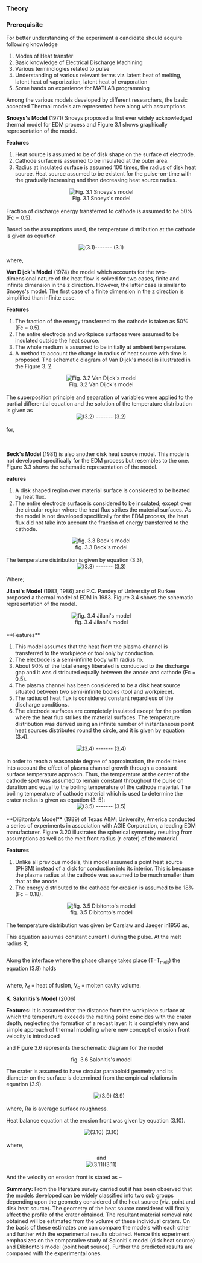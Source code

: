 ### Theory

### Prerequisite

For better understanding of the experiment a candidate should acquire following knowledge

1.   Modes of Heat transfer
2.   Basic knowledge of Electrical Discharge Machining
3.   Various terminologies related to pulse
4.   Understanding of various relevant terms viz. latent heat of melting, latent heat of vaporization, latent heat of evaporation
5.   Some hands on experience for MATLAB programming

Among the various models developed by different researchers, the basic accepted Thermal models are represented here along with assumptions.

**Snoeys's Model** (1971) Snoeys proposed a first ever widely acknowledged thermal model for EDM process and Figure 3.1 shows graphically representation of the model.

**Features**

1. Heat source is assumed to be of disk shape on the surface of electrode.
2. Cathode surface is assumed to be insulated at the outer area.
3. Radius at insulated surface is assumed 100 times, the radius of disk heat source.
Heat source assumed to be existent for the pulse-on-time with the gradually increasing and then decreasing heat source radius.

<center><img src="images/1.png" title="Fig. 3.1 Snoeys's model" /></center><center>Fig. 3.1 Snoeys's model</center>
<br>
Fraction of discharge energy transferred to cathode is assumed to be 50% (Fc = 0.5).

Based on the assumptions used, the temperature distribution at the cathode is given as equation

<center><img src="images/fig2.gif" title="(3.1)" />------- (3.1)</center>
<br>
where,

<center><img src="images/fig3.gif" title="" /></center> 

**Van Dijck's Model** (1974) the model which accounts for the two-dimensional nature of the heat flow is solved for two cases, finite and infinite dimension in the z direction. However, the latter case is similar to Snoeys's model. The first case of a finite dimension in the z direction is simplified than infinite case.

**Features**

1. The fraction of the energy transferred to the cathode is taken as 50% (Fc = 0.5).
2. The entire electrode and workpiece surfaces were assumed to be insulated outside the heat source.
3. The whole medium is assumed to be initially at ambient temperature.
4. A method to account the change in radius of heat source with time is proposed.
The schematic diagram of Van Dijck's model is illustrated in the Figure 3. 2.

<center><img src="images/fig4.gif" title="Fig. 3.2 Van Dijck's model" /></center><center> Fig. 3.2 Van Dijck's model</center>
<br>
The superposition principle and separation of variables were applied to the partial differential equation and the solution of the temperature distribution is given as

<center><img src="images/fig5.png" title="(3.2)" /> ------- (3.2)</center>
<br>
for,

<center><img src="images/fig6.gif" title="" />&emsp; &emsp;&emsp;&emsp;<img src="images/fig7.gif" title="" /><br><br> <img src="images/fig8.gif" title="" /></center>

**Beck's Model** (1981) is also another disk heat source model. This mode is not developed specifically for the EDM process but resembles to the one. Figure 3.3 shows the schematic representation of the model.

**eatures**
1. A disk shaped region over material surface is considered to be heated by heat flux.
2. The entire electrode surface is considered to be insulated; except over the circular region where the heat flux strikes the material surfaces.
As the model is not developed specifically for the EDM process, the heat flux did not take into account the fraction of energy transferred to the cathode.

<center><img src="images/fig9.gif" title="fig. 3.3 Beck's model" /></center><center>  fig. 3.3 Beck's model</center>
<br>
The temperature distribution is given by equation (3.3),

<center><img src="images/fig10.gif" title="(3.3)" /> ------- (3.3)</center>
<br>
Where;

<center><img src="images/fig11.gif" title="" /></center>

**Jilani's Model** (1983, 1986) and P.C. Pandey of University of Rurkee proposed a thermal model of EDM in 1983. Figure 3.4 shows the schematic representation of the model.

<center><img src="images/fig12.gif" title="fig. 3.4 Jilani's model" /></center><center> fig. 3.4 Jilani's model</center>
<br>
**Features**

1. This model assumes that the heat from the plasma channel is transferred to the workpiece or tool only by conduction.
2. The electrode is a semi-infinite body with radius ro.
3. About 90% of the total energy liberated is conducted to the discharge gap and it was distributed equally between the anode and cathode (Fc = 0.5).
4. The plasma channel has been considered to be a disk heat source situated between two semi-infinite bodies (tool and workpiece).
5. The radius of heat flux is considered constant regardless of the discharge conditions.
6. The electrode surfaces are completely insulated except for the portion where the heat flux strikes the material surfaces.
The temperature distribution was derived using an infinite number of instantaneous point heat sources distributed round the circle, and it is given by equation (3.4).

<center><img src="images/fig13.gif" title="(3.4)" /> ------- (3.4)</center>
<br>
In order to reach a reasonable degree of approximation, the model takes into account the effect of plasma channel growth through a constant surface temperature approach. Thus, the temperature at the center of the cathode spot was assumed to remain constant throughout the pulse on duration and equal to the boiling temperature of the cathode material. The boiling temperature of cathode material which is used to determine the crater radius is given as equation (3. 5):

<center><img src="images/fig14.gif" title="(3.5)" /> ------- (3.5)</center>
<br>
**DiBitonto's Model** (1989) of Texas A&M; University, America conducted a series of experiments in association with AGIE Corporation, a leading EDM manufacturer.
Figure 3.20 illustrates the spherical symmetry resulting from assumptions as well as the melt front radius (r-crater) of the material.

**Features**
1. Unlike all previous models, this model assumed a point heat source (PHSM) instead of a disk for conduction into its interior. This is because the plasma radius at the cathode was assumed to be much smaller than that at the anode.
2. The energy distributed to the cathode for erosion is assumed to be 18% (Fc = 0.18).

<center><img src="images/fig15.gif" title="fig. 3.5 Dibitonto's model" /> </center><center>fig. 3.5 Dibitonto's model</center>
<br>
The temperature distribution was given by Carslaw and Jaeger in1956 as,

<center><img src="images/fig16.gif" title="" /></center>

This equation assumes constant current I during the pulse. At the melt radius R,

<center><img src="images/fig17.gif" title="" /></center>

Along the interface where the phase change takes place (T=T<sub>melt</sub>) the equation (3.8) holds

<center><img src="images/fig19.gif" title="" /></center>

where, &lambda;<sub>f</sub> = heat of fusion, V<sub>c</sub> = molten cavity volume.

**K. Salonitis's Model** (2006)

**Features:** It is assumed that the distance from the workpiece surface at which the temperature exceeds the melting point coincides with the crater depth, neglecting the formation of a recast layer. It is completely new and simple approach of thermal modeling where new concept of erosion front velocity is introduced

and Figure 3.6 represents the schematic diagram for the model

<center><img src="images/fig22.gif" title="" /></center><center>fig. 3.6 Salonitis's model</center>

The crater is assumed to have circular paraboloid geometry and its diameter on the surface is determined from the empirical relations in equation (3.9).

<center><img src="images/fig23.gif" title="" />&emsp;&emsp;&emsp;<img src="images/fig24.gif" title="(3.9)" /> (3.9)</center>
<br>
where, Ra is average surface roughness.

Heat balance equation at the erosion front was given by equation (3.10).

<center><img src="images/fig25.gif" title="(3.10)" />       (3.10)</center>
<br>
where,

<center><img src="images/fig26.gif" title="" />&emsp;&emsp;&emsp;&emsp;<img src="images/fig27.gif" title="" /> <br> and <br> <img src="images/fig28.gif" title="(3.11)" />(3.11)</center>
<br>
And the velocity on erosion front is stated as –

<center><img src="images/fig29.gif" title="" /></center>

**Summary:** From the literature survey carried out it has been observed that the models developed can be widely classified into two sub groups depending upon the geometry considered of the heat source (viz. point and disk heat source). The geometry of the heat source considered will finally affect the profile of the crater obtained. The resultant material removal rate obtained will be estimated from the volume of these individual craters. On the basis of these estimates one can compare the models with each other and further with the experimental results obtained. Hence this experiment emphasizes on the comparative study of Saloniti's model (disk heat source) and Dibitonto's model (point heat source). Further the predicted results are compared with the experimental ones.


